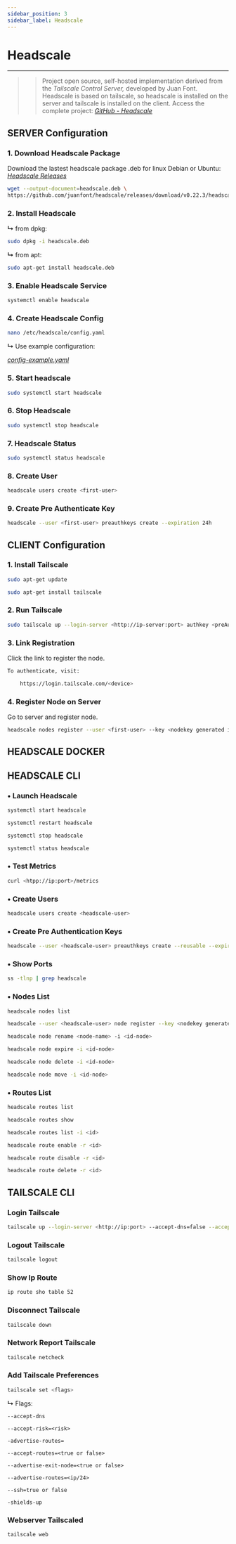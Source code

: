 ```yaml
---
sidebar_position: 3
sidebar_label: Headscale
---
```


# Headscale
---

>> Project open source, self-hosted implementation derived from the *Tailscale Control Server,* developed by Juan Font. Headscale is based on tailscale, so headscale is installed on the server and tailscale is installed on the client. Access the complete project: [*GitHub - Headscale*](https://github.com/juanfont/headscale)

## **SERVER Configuration**

### 1. Download Headscale Package
Download the lastest headscale package .deb for linux Debian or Ubuntu: [*Headscale Releases*](https://github.com/juanfont/headscale/releases)

```bash
wget --output-document=headscale.deb \
https://github.com/juanfont/headscale/releases/download/v0.22.3/headscale_0.22.3_linux_amd64.deb
```

### 2. Install Headscale

**↳** from dpkg:
```bash
sudo dpkg -i headscale.deb
```
**↳** from apt:
```bash
sudo apt-get install headscale.deb
```

### 3. Enable Headscale Service

```bash
systemctl enable headscale
```

### 4. Create Headscale Config

```bash
nano /etc/headscale/config.yaml
```

**↳** Use example configuration:  

[*config-example.yaml*](../config-example.yaml)



### 5. Start headscale

```bash
sudo systemctl start headscale
```

### 6. Stop Headscale

```bash
sudo systemctl stop headscale
```

### 7. Headscale Status

```bash
sudo systemctl status headscale
```

### 8. Create User

```bash
headscale users create <first-user>
```

### 9. Create Pre Authenticate Key

```bash
headscale --user <first-user> preauthkeys create --expiration 24h
```

## **CLIENT Configuration**

### 1. Install Tailscale

```bash
sudo apt-get update
```

```bash
sudo apt-get install tailscale
```

### 2. Run Tailscale 

```bash
sudo tailscale up --login-server <http://ip-server:port> authkey <preAuthKey> --accept-routes=true --accept-dns=false --advertise-routes=<ip/24>
```

### 3. Link Registration
Click the link to register the node.

```bash
To authenticate, visit:

	https://login.tailscale.com/<device>
```

### 4. Register Node on Server
Go to server and register node.

```bash
headscale nodes register --user <first-user> --key <nodekey generated in login tailscale>
```

## HEADSCALE DOCKER


## **HEADSCALE CLI**

### • Launch Headscale

```bash
systemctl start headscale
```

```bash
systemctl restart headscale
```

```bash
systemctl stop headscale
```

```bash
systemctl status headscale
```

### • Test Metrics

```bash
curl <htpp://ip:port>/metrics
```

### • Create Users

```bash
headscale users create <headscale-user>
```

### • Create Pre Authentication Keys

```bash
headscale --user <headscale-user> preauthkeys create --reusable --expiration <time-key>
```

### • Show Ports

```bash
ss -tlnp | grep headscale
```

### • Nodes List

```bash
headscale nodes list
```

```bash
headscale --user <headscale-user> node register --key <nodekey generated in login tailscale>
```


```bash
headscale node rename <node-name> -i <id-node>
```

```bash
headscale node expire -i <id-node>
```

```bash
headscale node delete -i <id-node>
```

```bash
headscale node move -i <id-node>
```

### • Routes List

```bash
headscale routes list
```

```bash
headscale routes show
```

```bash
headscale routes list -i <id>
```

```bash
headscale route enable -r <id>
```

```bash
headscale route disable -r <id>
```

```bash
headscale route delete -r <id>
```

## **TAILSCALE CLI**

### Login Tailscale

```bash
tailscale up --login-server <http://ip:port> --accept-dns=false --accept-routes=true --advertise-routes=<ip/24>
```

### Logout Tailscale

```bash
tailscale logout
```

### Show Ip Route

```bash
ip route sho table 52
```

### Disconnect Tailscale

```bash
tailscale down
```

### Network Report Tailscale

```bash
tailscale netcheck
```

### Add Tailscale Preferences

```bash
tailscale set <flags>
```

**↳** Flags:  

`--accept-dns`

`--accept-risk=<risk>`

`-advertise-routes=`

`--accept-routes=<true or false>`

`--advertise-exit-node=<true or false>`

`--advertise-routes=<ip/24>`

`--ssh=true or false`

`-shields-up`

### Webserver Tailscaled

```bash
tailscale web
```
